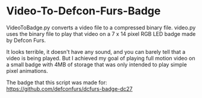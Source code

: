 # Video-To-Defcon-Furs-Badge

VideoToBadge.py converts a video file to a compressed binary file. video.py uses the binary file to play that video on a 7 x 14 pixel RGB LED badge made by Defcon Furs.

It looks terrible, it doesn't have any sound, and you can barely tell that a video is being played. But I achieved my goal of playing full motion video on a small badge with 4MB of storage that was only intended to play simple pixel animations.


The badge that this script was made for: https://github.com/defconfurs/dcfurs-badge-dc27
